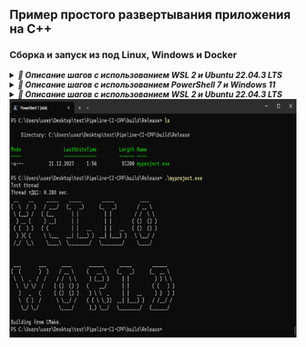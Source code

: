 ## Пример простого развертывания приложения на C++

### Сборка и запуск из под Linux, Windows и Docker

<details> <summary><b><i>🤯 Описание шагов с использованием WSL 2 и Ubuntu 22.04.3 LTS</i></b></summary>
  
_Создать новую папку, чтобы снести потом_
~~~bash
sudo mkdir new_folder && cd new_folder/
~~~

_Склонировать репозиторий_
~~~bash
sudo git clone https://github.com/Vik154/Pipeline-CI-CPP.git
~~~

_Перейти в репозиторий, создать папку "build" и перейти в неё_
~~~bash
cd Pipeline-CI-CPP/ && sudo mkdir build && cd build/
~~~

_Внутри папки "build" сконфигурировать файлы с помощью CMake_
~~~bash
sudo cmake ..
~~~

_Всё также внутри папки "build" собрать проект_
~~~bash
sudo cmake --build .
~~~

_Запустить_
~~~bash
./myproject
~~~
</details>

<details> <summary><b><i>🤯 Описание шагов с использованием PowerShell 7 и Windows 11</i></b></summary>

_Создать новую папку и перейти в неё_
~~~console
mkdir test && cd test/
~~~

_Склонировать репозиторий_
~~~console
git clone https://github.com/Vik154/Pipeline-CI-CPP.git
~~~

_Перейти в репозиторий, создать папку "build" и перейти в неё_
~~~console
cd Pipeline-CI-CPP/ && mkdir build && cd build/
~~~

_Внутри папки "build" сконфигурировать файлы с помощью CMake_
~~~console
cmake ..
~~~

_Всё также внутри папки "build" собрать проект_
_Флаг --config указывает версию сборки_
~~~console
cmake --build . --config Release
~~~

_Перйти в папку Release_
~~~console
cd Release/
~~~

_Запустить_
~~~console
.\myproject.exe
~~~

</details>

<details> <summary><b><i>🤯 Описание шагов с использованием WSL 2 и Ubuntu 22.04.3 LTS</i></b></summary>

</details>

<img align="center" width="800" height="420" src="print_screen/Hello2.png" alt="Пример работы данного кода"/>
